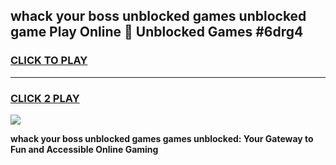 
## whack your boss unblocked games unblocked game Play Online 👋 Unblocked Games #6drg4
<h3>
<a href="https://premium.freeplayer.one?title=whack_your_boss_unblocked_games&ref=21F">CLICK TO PLAY</a></h3>
<hr>

<h3>
<a href="https://premium.freeplayer.one?title=whack_your_boss_unblocked_games&ref=21F">CLICK 2 PLAY</a>
  
</h3>

<a href="https://premium.freeplayer.one?title=whack_your_boss_unblocked_games&ref=21F/"><img src="https://clearcache.store/games.png"></a>


**whack your boss unblocked games games unblocked: Your Gateway to Fun and Accessible Online Gaming**
